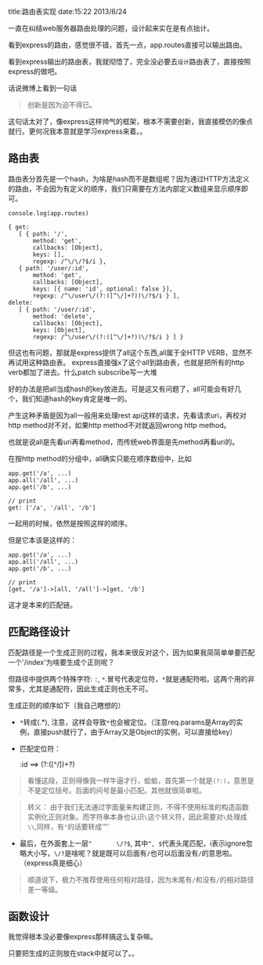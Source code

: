 title:路由表实现
date:15:22 2013/6/24

一直在纠结web服务器路由处理的问题，设计起来实在是有点拙计。

看到express的路由，感觉很不错，首先一点，app.routes直接可以输出路由。

看到express输出的路由表，我就彻悟了，完全没必要去`设计`路由表了，直接按照express的做吧。

话说微博上看到一句话

> 创新是因为迫不得已。

这句话太对了，像express这样帅气的框架，根本不需要创新，我直接模仿的像点就行。更何况我本意就是学习express来着。。

路由表
-----

路由表分首先是一个hash，为啥是hash而不是数组呢？因为通过HTTP方法定义的路由，不会因为有定义的顺序，我们只需要在方法内部定义数组来显示顺序即可。

    console.log(app.routes)

    { get: 
       [ { path: '/',
           method: 'get',
           callbacks: [Object],
           keys: [],
           regexp: /^\/\/?$/i },
       { path: '/user/:id',
           method: 'get',
           callbacks: [Object],
           keys: [{ name: 'id', optional: false }],
           regexp: /^\/user\/(?:([^\/]+?))\/?$/i } ],
    delete: 
       [ { path: '/user/:id',
           method: 'delete',
           callbacks: [Object],
           keys: [Object],
           regexp: /^\/user\/(?:([^\/]+?))\/?$/i } ] }
           
但这也有问题，那就是express提供了all这个东西,all属于全HTTP VERB，显然不再试用这种路由表。 express直接强x了这个all到路由表，也就是把所有的http verb都加了进去。什么patch subscribe写一大堆

好的办法是把all当成hash的key放进去。可是这又有问题了，all可能会有好几个，我们知道hash的key肯定是唯一的。

产生这种矛盾是因为all一般用来处理rest api这样的请求，先看请求uri，再校对http method对不对，如果http method不对就返回wrong http method。

也就是说all是先看uri再看method，而传统web界面是先method再看uri的。

在按http method的分组中，all确实只能在顺序数组中，比如

    app.get('/a', ...)
    app.all('/all', ...)
    app.get('/b', ...)
    
    // print
    get: ['/a', '/all', '/b']
    
一起用的时候，依然是按照这样的顺序。

但是它本该是这样的：

    app.get('/a', ...)
    app.all('/all', ...)
    app.get('/b', ...)
    
    // print
    [get, '/a']->[all, '/all']->[get, '/b']
    
这才是本来的匹配链。

匹配路径设计
-------

匹配路径是一个生成正则的过程，我本来很反对这个，因为如果我简简单单要匹配一个'/index'为啥要生成个正则呢？

但路径中提供两个特殊字符: `:`, `*`.冒号代表定位符，`*`就是通配符啦。这两个用的非常多，尤其是通配符，因此生成正则也无不可。

生成正则的顺序如下（我自己瞎想的）

- `*`转成(.*), 注意，这样会导致`*`也会被定位。（注意req.params是Array的实例，直接push就行了，由于Array又是Object的实例，可以直接给key）

- 匹配定位符：
  
    :id ==> (?:([^\/])+?)
    
> 看懂这段，正则得像我一样牛逼才行，蛤蛤，首先第一个就是`(?:)`，意思是不是定位括号。后面的问号是最小匹配。其他就很简单啦。

> 转义： 由于我们无法通过字面量来构建正则，不得不使用标准的构造函数实例化正则对象。而字符串本身也认识`\`这个转义符，因此需要对`\`处理成`\\`,同样，有`"`的话要转成'\"'

- 最后，在外面套上一层`^       \/?$`, 其中`^, $`代表头尾匹配，i表示ignore忽略大小写，`\/?`是啥呢？就是既可以后面有`/`也可以后面没有`/`的意思啦。（express真是细心）

> 顺道说下，极力不推荐使用任何相对路径，因为末尾有`/`和没有`/`的相对路径差一等级。

函数设计
--------
我觉得根本没必要像express那样搞这么复杂嘛。

只要把生成的正则放在stack中就可以了。。

    